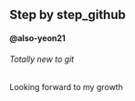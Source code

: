<!DOCTYPE html>
<html>
<head>
  <title>Also-yeon21_trial and error</title>
  <meta charset="utf-8"/>
  <link rel="stylesheet" type="text/css" href="main.css">
</head>
<body>
    <h2>Step by step_github</h2>
   </div>
   <div class="main">
    <h4>@also-yeon21</h4>
    <h6>Totally new to git</h6>
    <p>Looking forward to my growth</p>
</body>
</html>
